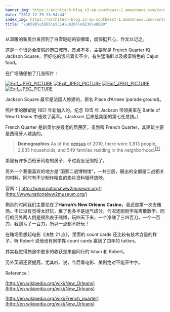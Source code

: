 ```yaml
---
banner_img: https://architech-blog.s3-ap-southeast-1.amazonaws.com/content/images/uploads/2012/12/R0015592.jpg
date: "2012-12-29 23:54:44"
index_img: https://architech-blog.s3-ap-southeast-1.amazonaws.com/content/images/uploads/2012/12/R0015592.jpg
title: "\u65B0\u5965\u5C14\u826F\u6E38\u8BB0"
---
```


从温暖的新奥尔良回到了白雪皑皑的安娜堡，度假挺开心，作文以记之。

这是一个很适合度假的港口城市，景点不多，主要就是 French Quarter 和 Jackson Square，但好吃的饭店着实不少，有生猛海鲜以及极富特色的 Cajun food。

在广场随便拍了几张照片：

[![Exif_JPEG_PICTURE](https://architech-blog.s3-ap-southeast-1.amazonaws.com/content/images/uploads/2012/12/R0015592-300x225.jpg)](https://architech-blog.s3-ap-southeast-1.amazonaws.com/content/images/uploads/2012/12/R0015592.jpg "Statue of General Andrew Jackson") [![Exif_JPEG_PICTURE](https://architech-blog.s3-ap-southeast-1.amazonaws.com/content/images/uploads/2012/12/R0015594-300x225.jpg)](https://architech-blog.s3-ap-southeast-1.amazonaws.com/content/images/uploads/2012/12/R0015594.jpg "Statue of General Andrew Jackson") [![Exif_JPEG_PICTURE](https://architech-blog.s3-ap-southeast-1.amazonaws.com/content/images/uploads/2012/12/R0015595-300x225.jpg)](https://architech-blog.s3-ap-southeast-1.amazonaws.com/content/images/uploads/2012/12/R0015595.jpg) [![Exif_JPEG_PICTURE](https://architech-blog.s3-ap-southeast-1.amazonaws.com/content/images/uploads/2012/12/R0015597-300x225.jpg)](https://architech-blog.s3-ap-southeast-1.amazonaws.com/content/images/uploads/2012/12/R0015597.jpg)

Jackson Square 最早是法国人修建的，原名 Place d’Armes (parade ground)。

照片里的雕塑是 1851 年新加入的，纪念 1815 年 Jackson 带领美军在 Battle of New Orleans 中击败了英军。（Jackson 后来是美国的第七任总统。）

French Quarter 是新奥尔良最老的居民区，虽然叫 French Quarter，其建筑主要是西班牙人建造的。

> **Demographics** As of the [census](http://en.wikipedia.org/wiki/Census "Census") of 2010, there were 3,813 people, 2,635 households, and 549 families residing in the neighborhood.<sup id="cite_ref-French_Quarter_Neighborhood_7-1">[[7]](http://en.wikipedia.org/wiki/French_quarter#cite_note-French_Quarter_Neighborhood-7)</sup>

那里有许多西班牙风格的房子，不过我忘记照相了。

另外一个我很喜欢的地方是“国家二战博物馆”，一共三层，展出的全都是二战相关的材料，同时有不少制作精良的影片资料循环放映。

官网：[ http://www.nationalww2museum.org/](http://www.nationalww2museum.org/)

剩余的时间我们主要花在了**Harrah’s New Orleans Casino**，我还是第一次去赌场。不过没有觉得太好玩，赢了也多半是运气成分，何况还刚刚学完离散数学。同行的另外两人倒是很热衷于赌博，玩四天下来，一个净赚了三四百刀，一个一百刀，我则亏了一百刀，所以一点都不好玩！

在赌场里想起电影《决胜 21 点》，里面的 count cards 还比较有技术含量的样子，听 Robert 说他也有同学靠 count cards 赢到了四年的 tuition。

其实我觉得旅途中更多的收获是来自同行的 Ishan 和 Robert。

另外英语还要提高，尤其听、说，今后看电影、美剧绝对不能开中字。

Reference：

[http://en.wikipedia.org/wiki/New_Orleans](http://en.wikipedia.org/wiki/New_Orleans)

[http://en.wikipedia.org/wiki/French_quarter](http://en.wikipedia.org/wiki/New_Orleans)
